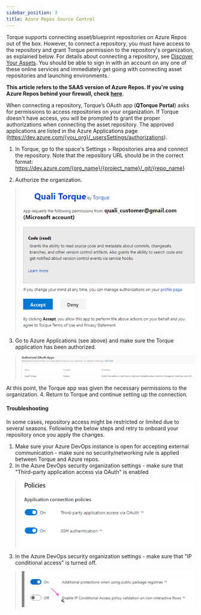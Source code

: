 ```yaml
---
sidebar_position: 3
title: Azure Repos Source Control
---
```


Torque supports connecting asset/blueprint repositories on Azure Repos out of the box. However, to connect a repository, you must have access to the repository and grant Torque permission to the repository's organization, as explained below. For details about connecting a repository, see [Discover Your Assets](/getting-started/Discover%20Your%20Assets). You should be able to sign in with an account on any one of these online services and immediately get going with connecting asset repositories and launching environments.

**This article refers to the SAAS version of Azure Repos. If you're using Azure Repos behind your firewall, check [here](/admin-guide/source-control/self-hosted-repositories/Overview)**.


When connecting a repository, Torque’s OAuth app (**QTorque Portal**) asks for permissions to access repositories on your organization. 
If Torque doesn't have access, you will be prompted to grant the proper authorizations when connecting the asset repository. The approved applications are listed in the Azure Applications page (https://dev.azure.com/{you_org}/_usersSettings/authorizations).

1. In Torque, go to the space's Settings > Repositories area and connect the repository. Note that the repository URL should be in the correct format: https://dev.azure.com/{org_name}/{project_name}/_git/{repo_name}

2. Authorize the organization.

> ![Locale Dropdown](/img/azure-repo-grant.png)

3.	Go to Azure Applications (see above) and make sure the Torque application has been authorized.

> ![Locale Dropdown](/img/azure-grant-2.png)
 
At this point, the Torque app was given the necessary permissions to the organization.
4.	Return to Torque and continue setting up the connection.

#### Troubleshooting
In some cases, repository access might be restricted or limited due to several seasons. Following the below steps and retry to onboard your repository once you apply the changes.

1. Make sure your Azure DevOps instance is open for accepting external communication - make sure no security/networking rule is applied between Torque and Azure repos.
2. In the Azure DevOps security organization settings - make sure that "Third-party application access via OAuth" is enabled
> ![Troubleshooting](/img/ado_access.png)

3. In the Azure DevOps security organization settings - make sure that "IP conditional access" is turned off.
> ![Troubleshooting](/img/ado_access2.png)